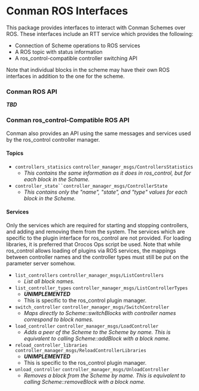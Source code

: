 Conman ROS Interfaces
=====================

This package provides interfaces to interact with Conman Schemes over ROS. These
interfaces include an RTT service which provides the following:

* Connection of Scheme operations to ROS services
* A ROS topic with status information
* A ros\_control-compatible controller switching API

Note that individual blocks in the scheme may have their own ROS interfaces in
addition to the one for the scheme.

### Conman ROS API

***TBD***

### Conman ros\_control-Compatible ROS API

Conman also provides an API using the same messages and services used by the
ros\_control controller manager.

#### Topics

* `controllers_statisics` `controller_manager_msgs/ControllersStatistics`
  * *This contains the same information as it does in ros\_control, but for each
    block in the Schame.*
* `controller_state``controller_manager_msgs/ControllerState`
  * *This contains only the "name", "state", and "type" values for each block in
    the Scheme.*

#### Services

Only the services which are required for starting and stopping controllers, and
adding and removing them from the system. The services which are specific to the
plugin interface for ros\_control are not provided. For loading libraries, it is
preferred that Orocos Ops script be used. Note that while ros\_control allows
loading of plugins via ROS services, the mappings between controller names and
the controller types must still be put on the parameter server somehow.

* `list_controllers` `controller_manager_msgs/ListControllers`
  * *List all block names.*
* `list_controller_types` `controller_manager_msgs/ListControllerTypes`
  * ***UNIMPLEMENTED*** 
  * This is specific to the ros\_control plugin manager.
* `switch_controller` `controller_manager_msgs/SwitchController`
  * *Maps directly to Scheme::switchBlocks with controller names correspond to
    block names.*
* `load_controller` `controller_manager_msgs/LoadController`
  * *Adds a peer of the Scheme to the Scheme by name. This is equivalent to
    calling Scheme::addBlock with a block name.*
* `reload_controller_libraries` `controller_manager_msgs/ReloadControllerLibraries`
  * ***UNIMPLEMENTED*** 
  * This is specific to the ros\_control plugin manager.
* `unload_controller` `controller_manager_msgs/UnloadController`
  * *Removes a block from the Scheme by name. This is equivalent to calling
    Scheme::removeBlock with a block name.*

